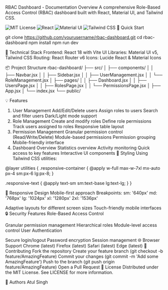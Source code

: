 RBAC Dashboard - Documentation
Overview
A comprehensive Role-Based Access Control (RBAC) dashboard built with React, Material UI, and Tailwind CSS.


<img alt="MIT License" src="https://img.shields.io/badge/License-MIT-green.svg">
<img alt="React" src="https://img.shields.io/badge/React-18-blue.svg">
<img alt="Material UI" src="https://img.shields.io/badge/Material_UI-v5-purple.svg">
<img alt="Tailwind CSS" src="https://img.shields.io/badge/Tailwind_CSS-latest-38B2AC.svg">
🚀 Quick Start

git clone https://github.com/yourusername/rbac-dashboard.git
cd rbac-dashboard
npm install
npm run dev

🔧 Technical Stack
Frontend: React 18 with Vite
UI Libraries: Material UI v5, Tailwind CSS
Routing: React Router v6
Icons: Lucide React & Material Icons

📦 Project Structure
rbac-dashboard/
├── src/
│   ├── components/
│   │   ├── Navbar.jsx
│   │   ├── Sidebar.jsx
│   │   ├── UserManagement.jsx
│   │   └── RoleManagement.jsx
│   ├── pages/
│   │   ├── Dashboard.jsx
│   │   ├── UsersPage.jsx
│   │   ├── RolesPage.jsx
│   │   └── PermissionsPage.jsx
│   ├── App.jsx
│   └── index.jsx
└── public/

💡 Features
1. User Management
Add/Edit/Delete users
Assign roles to users
Search and filter users
Dark/Light mode support
2. Role Management
Create and modify roles
Define role permissions
Track users assigned to roles
Responsive table layout
3. Permission Management
Granular permission control (Read/Write/Delete)
Module-based permissions
Permission grouping
Mobile-friendly interface
4. Dashboard Overview
Statistics overview
Activity monitoring
Quick access to key features
Interactive UI components
🎨 Styling
Using Tailwind CSS utilities:

@layer utilities {
  .responsive-container {
    @apply w-full max-w-7xl mx-auto px-4 sm:px-6 lg:px-8;
  }
  
  .responsive-text {
    @apply text-sm sm:text-base lg:text-lg;
  }
}

📱 Responsive Design
Mobile-first approach
Breakpoints:
sm: '640px'
md: '768px'
lg: '1024px'
xl: '1280px'
2xl: '1536px'

Adaptive layouts for different screen sizes
Touch-friendly mobile interfaces
🔒 Security Features
Role-Based Access Control

Granular permission management
Hierarchical roles
Module-level access control
User Authentication

Secure login/logout
Password encryption
Session management
🌐 Browser Support
Chrome (latest)
Firefox (latest)
Safari (latest)
Edge (latest)
🤝 Contributing
Fork the repository
Create your feature branch (git checkout -b feature/AmazingFeature)
Commit your changes (git commit -m 'Add some AmazingFeature')
Push to the branch (git push origin feature/AmazingFeature)
Open a Pull Request
📄 License
Distributed under the MIT License. See LICENSE for more information.

👥 Authors
Atul Singh